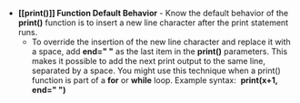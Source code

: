 - **[[print()]] Function Default Behavior** - Know the default behavior of the **print()** function is to insert a new line character after the print statement runs.
    - To override the insertion of the new line character and replace it with a space, add **end=" "** as the last item in the **print()** parameters. This makes it possible to add the next print output to the same line, separated by a space. You might use this technique when a print() function is part of a **for** or **while** loop. Example syntax:  **print(x+1, end=" ")**